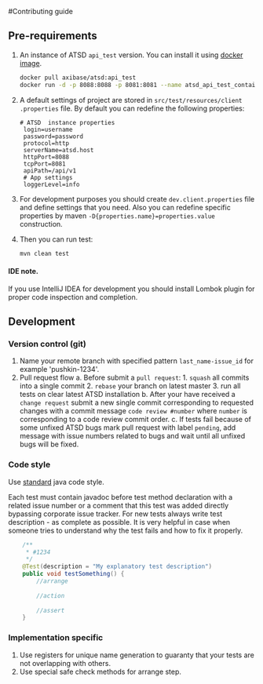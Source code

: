 #Contributing guide

## Pre-requirements
1. An instance of ATSD `api_test` version. You can install it using [docker image](https://hub.docker.com/r/axibase/atsd).
   ```bash
   docker pull axibase/atsd:api_test
   docker run -d -p 8088:8088 -p 8081:8081 --name atsd_api_test_container -e axiname="axibase" -e axipass="password" -e timezone="time_zone_id" axibase/atsd:api_test
   ```
2. A default settings of project are stored in `src/test/resources/client  .properties` file. By default you can redefine the following properties:
   ```properties
   # ATSD  instance properties
    login=username
    password=password
    protocol=http
    serverName=atsd.host
    httpPort=8088
    tcpPort=8081
    apiPath=/api/v1
    # App settings
    loggerLevel=info
    ```

3. For development purposes you should create `dev.client.properties` file and define settings that you need. Also you can redefine specific properties by maven `-D{properties.name}=properties.value`  construction. 

4. Then you can run test:
   ```bash
   mvn clean test
   ```

#### IDE note.

If you use IntelliJ IDEA for development you should install Lombok plugin for proper code inspection and completion.

## Development

### Version control (git)
1. Name your remote branch with specified pattern `last_name-issue_id` for example 'pushkin-1234'.
2. Pull request flow
    a. Before submit a `pull request`:
        1. `squash` all commits into a single commit
        2. `rebase` your branch on latest master
        3. run all tests on clear latest ATSD installation
    b. After your have received a `change request` submit a new single commit corresponding to requested changes 
    with a commit message `code review #number` where `number` is corresponding to a code review commit order.
    c. If tests fail because of some unfixed ATSD bugs mark pull request with label `pending`, add message with issue numbers related to bugs and wait until all unfixed bugs will be fixed.

### Code style
Use [standard](http://www.oracle.com/technetwork/java/codeconventions-150003.pdf) java code style.

  Each test must contain javadoc before test method declaration with a
  related issue number or a comment that this test was added directly
  bypassing corporate issue tracker.
  For new tests always write test description - as complete as possible.
  It is very helpful in case when someone tries to understand why
  the test fails and how to fix it properly.

```java
    /**
     * #1234
     */
    @Test(description = "My explanatory test description")
    public void testSomething() {
        //arrange
        
        //action
        
        //assert
    }
```

### Implementation specific
1. Use registers for unique name generation to guaranty that your tests are not overlapping with others.
2. Use special safe check methods for arrange step.
